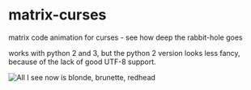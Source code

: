 matrix-curses
=============

matrix code animation for curses - see how deep the rabbit-hole goes

works with python 2 and 3, but the python 2 version looks less fancy, because of the lack of good UTF-8 support.

![All I see now is blonde, brunette, redhead](https://raw.github.com/devsnd/matrix-curses/master/screenshot.jpg)
